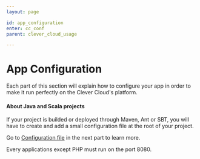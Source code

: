 ```yaml
---
layout: page

id: app_configuration
enter: cc_conf
parent: clever_cloud_usage

---
```

# App Configuration


Each part of this section will explain how to configure your app in order to make it run perfectly on the Clever Cloud's platform.

<div class="alert alert-info">
	<h4>About Java and Scala projects</h4>
<p>If your project is builded or deployed through Maven, Ant or SBT, you will have to create and add a small configuration file at the root of your project.</p>
Go to <a href="/app-configuration/cc-conf.html">Configuration file</a> in the next part to learn more.
</div>

Every applications except PHP must run on the port 8080.

